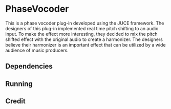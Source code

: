 # PhaseVocoder

This is a phase vocoder plug-in developed using the JUCE framework. The designers of this plug-in implemented real time pitch shifting to an audio input. To make the effect more interesting, they decided to mix the pitch shifted effect with the original audio to create a harmonizer. The designers believe their harmonizer is an important effect that can be utilized by a wide audience of music producers.

## Dependencies

## Running

## Credit

